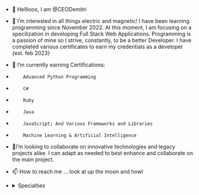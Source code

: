 - 👋 Helllooo, I am @CEODemitri
- 👀 I’m interested in all things electric and magnetic! I have been learning programming since November 2022. At this moment, I am focusing on a specilization in developing Full Stack Web Applications. Programming is a passion of mine so I strive, constantly, to be a better Developer. I have completed various certificates to earn my credentials as a developer {est. feb 2023}
- 🌱 I’m currently earning Certifications:
-         Advanced Python Programming
-         C#
-         Ruby
-         Java
-         JavaScript; And Various Frameworks and Libraries
-         Machine Learning & Artificial Intelligence
- 💞️I’m looking to collaborate on innovative technologies and legacy projects alike. I can adapt as needed to best enhance and collaborate on the main project.
- 📫 How to reach me ... look at up the moon and howl
- 
    <details>
    <summary>Specialties</summary>

    ### Skills are updated monthly At The Moment

    As A Full Stack Developer, I have a vast working knowledge across the board. 
      <details>
        <summary>Intermediate Knowledge</summary>
        <ul>
          0. HTML5/CSS3
          1. Javascript
          2. MERN Stack
          3. T3 Stack
          4. Python
          5. Branding/Identity
        </ul>
      </details>
      <details>
        <summary>Beginner Knowledge</summary>
        <ul>
          0. Java
          1. PHP
          2. Software Testing
        </ul>
      </details>
    
    ```ruby
     puts "Zaijan People!"
    ```

<!---
CEODemitri/CEODemitri is a ✨ special ✨ repository because its `README.md` (this file) appears on your GitHub profile.
You can click the Preview link to take a look at your changes.
--->

